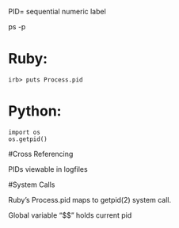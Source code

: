 PID= sequential numeric label

ps -p

# Ruby:
```
irb> puts Process.pid
```

# Python: 
```
import os
os.getpid()
````
#Cross Referencing

PIDs viewable in logfiles

#System Calls

Ruby’s Process.pid maps to getpid(2) system call.

Global variable “$$” holds current pid